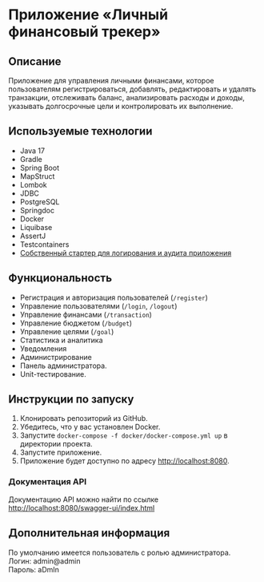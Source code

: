 # Приложение «Личный финансовый трекер»

## Описание

Приложение для управления личными финансами, которое пользователям регистрироваться, добавлять, редактировать и удалять
транзакции, отслеживать баланс, анализировать расходы и доходы, указывать долгосрочные цели и контролировать их
выполнение.

## Используемые технологии

* Java 17
* Gradle
* Spring Boot
* MapStruct
* Lombok
* JDBC
* PostgreSQL
* Springdoc
* Docker
* Liquibase
* AssertJ
* Testcontainers
* [Собственный стартер для логирования и аудита приложения](https://github.com/TkachenkoRP/my-audit-logging-starter)

## Функциональность

* Регистрация и авторизация пользователей (`/register`)
* Управление пользователями (`/login`, `/logout`)
* Управление финансами (`/transaction`)
* Управление бюджетом (`/budget`)
* Управление целями (`/goal`)
* Статистика и аналитика
* Уведомления
* Администрирование
* Панель администратора.
* Unit-тестирование.

## Инструкции по запуску

1. Клонировать репозиторий из GitHub.
2. Убедитесь, что у вас установлен Docker.
3. Запустите `docker-compose -f docker/docker-compose.yml up` в директории проекта.
4. Запустите приложение.
5. Приложение будет доступно по адресу [http://localhost:8080](http://localhost:8080).

### Документация API

Документацию API можно найти по
ссылке [http://localhost:8080/swagger-ui/index.html](http://localhost:8080/swagger-ui/index.html)

## Дополнительная информация

По умолчанию имеется пользователь с ролью администратора.  
Логин: admin@admin  
Пароль: aDmIn